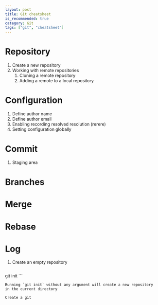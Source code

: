 ```yaml
---
layout: post
title: Git cheatsheet
is_recommended: true
category: Git
tags: ["git", "cheatsheet"]
---
```

# Repository
1. Create a new repository
2. Working with remote repositories
    1. Cloning a remote repository
    2. Adding a remote to a local repository
# Configuration
1. Define author name
2. Define author email
3. Enabling recording resolved resolution (rerere)
3. Setting configuration globally
# Commit
1. Staging area
# Branches
# Merge
# Rebase
# Log

1. Create an empty repository

    ```
git init <directory>
    ```

    Running `git init` without any argument will create a new repository in the current directory

    Create a git
